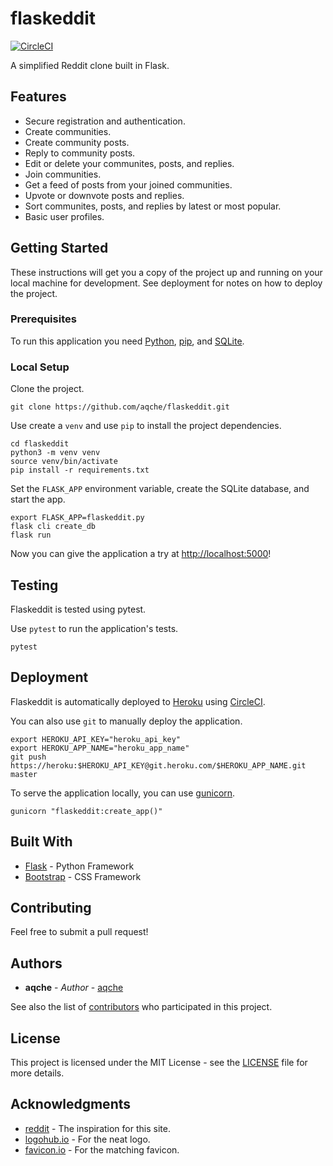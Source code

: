 # flaskeddit

[![CircleCI](https://circleci.com/gh/aqche/flaskeddit.svg?style=svg)](https://circleci.com/gh/aqche/flaskeddit)

A simplified Reddit clone built in Flask.

## Features

* Secure registration and authentication.
* Create communities.
* Create community posts.
* Reply to community posts.
* Edit or delete your communites, posts, and replies.
* Join communities.
* Get a feed of posts from your joined communities.
* Upvote or downvote posts and replies.
* Sort communites, posts, and replies by latest or most popular.
* Basic user profiles.
 
## Getting Started

These instructions will get you a copy of the project up and running on your local machine for development. See deployment for notes on how to deploy the project.

### Prerequisites

To run this application you need [Python](https://www.python.org/), [pip](https://pip.pypa.io/en/stable/), and [SQLite](https://www.sqlite.org/).

### Local Setup

Clone the project.

```
git clone https://github.com/aqche/flaskeddit.git
```

Use create a `venv` and use `pip` to install the project dependencies.

```
cd flaskeddit
python3 -m venv venv
source venv/bin/activate
pip install -r requirements.txt
```

Set the `FLASK_APP` environment variable, create the SQLite database, and start the app.

```
export FLASK_APP=flaskeddit.py
flask cli create_db
flask run
```

Now you can give the application a try at [http://localhost:5000](http://localhost:5000)!

## Testing

Flaskeddit is tested using pytest.

Use `pytest` to run the application's tests.

```
pytest
```

## Deployment

Flaskeddit is automatically deployed to [Heroku](https://www.heroku.com/) using [CircleCI](https://circleci.com/).

You can also use `git` to manually deploy the application.

```
export HEROKU_API_KEY="heroku_api_key"
export HEROKU_APP_NAME="heroku_app_name"
git push https://heroku:$HEROKU_API_KEY@git.heroku.com/$HEROKU_APP_NAME.git master
```

To serve the application locally, you can use [gunicorn](https://gunicorn.org/).

```
gunicorn "flaskeddit:create_app()"
```

## Built With

* [Flask](http://flask.pocoo.org/) - Python Framework
* [Bootstrap](https://getbootstrap.com/) - CSS Framework

## Contributing

Feel free to submit a pull request!

## Authors

* **aqche** - *Author* - [aqche](https://github.com/aqche)

See also the list of [contributors](https://github.com/aqche/flaskeddit/contributors) who participated in this project.

## License

This project is licensed under the MIT License - see the [LICENSE](./LICENSE) file for more details.

## Acknowledgments

* [reddit](https://www.reddit.com/) - The inspiration for this site.
* [logohub.io](https://logohub.io/) - For the neat logo.
* [favicon.io](https://favicon.io/) - For the matching favicon.